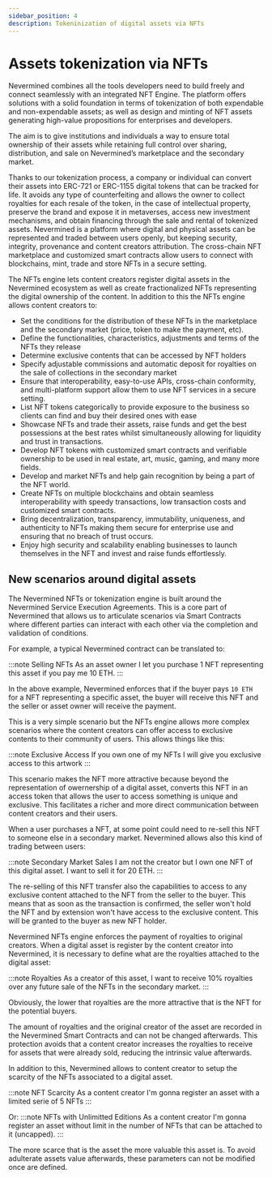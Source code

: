 ```yaml
---
sidebar_position: 4
description: Tokeninization of digital assets via NFTs
---
```


# Assets tokenization via NFTs

Nevermined combines all the tools developers need to build freely and connect seamlessly with an integrated NFT Engine. The platform offers solutions with a solid foundation in terms of tokenization of both expendable and non-expendable assets; as well as design and minting of NFT assets generating high-value propositions for enterprises and developers.

The aim is to give institutions and individuals a way to ensure total ownership of their assets while retaining full control over sharing, distribution, and sale on Nevermined’s marketplace and the secondary market. 

Thanks to our tokenization process, a company or individual can convert their assets into ERC-721 or ERC-1155 digital tokens that can be tracked for life. It avoids any type of counterfeiting and allows the owner to collect royalties for each resale of the token, in the case of intellectual property, preserve the brand and expose it in metaverses, access new investment mechanisms, and obtain financing through the sale and rental of tokenized assets.
Nevermined is a platform where digital and physical assets can be represented and traded between users openly, but keeping security, integrity, provenance and content creators attribution. The cross-chain NFT marketplace and customized smart contracts allow users to connect with blockchains, mint, trade and store NFTs in a secure setting. 

The NFTs engine lets content creators register digital assets in the Nevermined ecosystem as well as create fractionalized NFTs representing the digital ownership of the content. In addition to this the NFTs engine allows content creators to:

* Set the conditions for the distribution of these NFTs in the marketplace and the secondary market (price, token to make the payment, etc).
* Define the functionalities, characteristics, adjustments and terms of the NFTs they release
* Determine exclusive contents that can be accessed by NFT holders
* Specify adjustable commissions and automatic deposit for royalties on the sale of collections in the secondary market
* Ensure that interoperability, easy-to-use APIs, cross-chain conformity, and multi-platform support allow them to use NFT services in a secure setting.
* List NFT tokens categorically to provide exposure to the business so clients can find and buy their desired ones with ease
* Showcase NFTs and trade their assets, raise funds and get the best possessions at the best rates whilst simultaneously allowing for liquidity and trust in transactions.
* Develop NFT tokens with customized smart contracts and verifiable ownership to be used in real estate, art, music, gaming, and many more fields.
* Develop and market NFTs and help gain recognition by being a part of the NFT world.
* Create NFTs on multiple blockchains and obtain seamless interoperability with speedy transactions, low transaction costs and customized smart contracts.
* Bring decentralization, transparency, immutability, uniqueness, and authenticity to NFTs making them secure for enterprise use and ensuring that no breach of trust occurs.
* Enjoy high security and scalability enabling businesses to launch themselves in the NFT and invest and raise funds effortlessly.

## New scenarios around digital assets

The Nevermined NFTs or tokenization engine is built around the Nevermined 
Service Execution Agreements. This is a core part of Nevermined that allows 
us to articulate scenarios via Smart Contracts where different parties can 
interact with each other via the completion and validation of conditions.

For example, a typical Nevermined contract can be translated to: 

:::note Selling NFTs
As an asset owner I let you purchase 1 NFT representing this asset if you pay me 10 ETH.
:::

In the above example, Nevermined enforces that if the buyer pays `10 ETH` 
for a NFT representing a specific asset, the buyer will receive this NFT and
the seller or asset owner will receive the payment.

This is a very simple scenario but the NFTs engine allows more complex scenarios
where the content creators can offer access to exclusive contents to their 
community of users. This allows things like this:

:::note Exclusive Access
If you own one of my NFTs I will give you exclusive access to this artwork
:::

This scenario makes the NFT more attractive because beyond the representation
of owernership of a digital asset, converts this NFT in an access token
that allows the user to access something is unique and exclusive. This 
facilitates a richer and more direct communication between content creators 
and their users.  

When a user purchases a NFT, at some point could need to re-sell this NFT
to someone else in a secondary market. Nevermined allows also this kind of
trading between users:

:::note Secondary Market Sales
I am not the creator but I own one NFT of this digital asset. I want to sell
it for 20 ETH.
:::

The re-selling of this NFT transfer also the capabilities to access to any 
exclusive content attached to the NFT from the seller to the buyer. This
means that as soon as the transaction is confirmed, the seller won't hold the 
NFT and by extension won't have access to the exclusive content. This will
be granted to the buyer as new NFT holder.

Nevermined NFTs engine enforces the payment of royalties to original creators.
When a digital asset is register by the content creator into Nevermined, it is 
necessary to define what are the royalties attached to the digital asset:

:::note Royalties
As a creator of this asset, I want to receive 10% royalties over any future sale
of the NFTs in the secondary market.
:::

Obviously, the lower that royalties are the more attractive that is the NFT for 
the potential buyers.

The amount of royalties and the original creator of the asset are recorded in 
the Nevermined Smart Contracts and can not be changed afterwards. This protection
avoids that a content creator increases the royalties to receive for assets that
were already sold, reducing the intrinsic value afterwards.

In addition to this, Nevermined allows to content creator to setup the scarcity 
of the NFTs associated to a digital asset. 

:::note NFT Scarcity
As a content creator I'm gonna register an asset with a limited serie of 5 NFTs
:::

Or:
:::note NFTs with Unlimitted Editions
As a content creator I'm gonna register an asset without limit in the number of NFTs
that can be attached to it (uncapped).
:::

The more scarce that is the asset the more valuable this asset is. To avoid adulterate
assets value afterwards, these parameters can not be modified once are defined.
